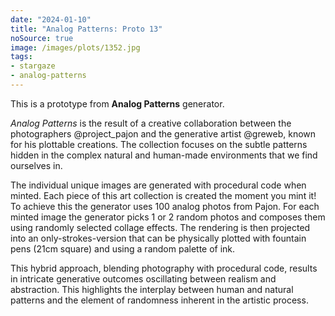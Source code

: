 ```yaml
---
date: "2024-01-10"
title: "Analog Patterns: Proto 13"
noSource: true
image: /images/plots/1352.jpg
tags:
- stargaze
- analog-patterns
---
```


This is a prototype from **Analog Patterns** generator.

*Analog Patterns* is the result of a creative collaboration between the photographers @project_pajon and the generative artist @greweb, known for his plottable creations. The collection focuses on the subtle patterns hidden in the complex natural and human-made environments that we find ourselves in.

The individual unique images are generated with procedural code when minted. 
Each piece of this art collection is created the moment you mint it!
To achieve this the generator uses 100 analog photos from Pajon. For each minted image the generator picks 1 or 2 random photos and composes them using randomly selected collage effects. The rendering is then projected into an only-strokes-version that can be physically plotted with fountain pens (21cm square) and using a random palette of ink.

This hybrid approach, blending photography with procedural code, results in intricate generative outcomes oscillating between realism and abstraction. This highlights the interplay between human and natural patterns and the element of randomness inherent in the artistic process.
